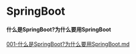 # SpringBoot

#### 什么是SpringBoot?为什么要用SpringBoot

 [001-什么是SpringBoot?为什么要用SpringBoot.md](001-什么是SpringBoot?为什么要用SpringBoot.md) 